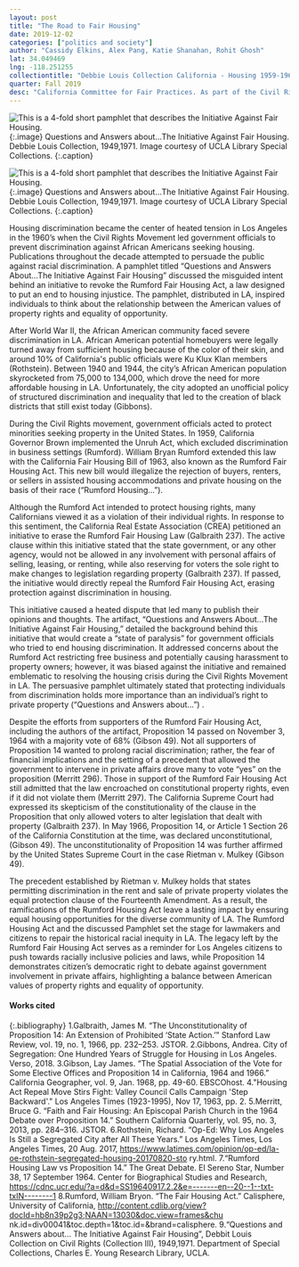 ```yaml
---
layout: post
title: "The Road to Fair Housing"
date: 2019-12-02
categories: ["politics and society"]
author: "Cassidy Elkins, Alex Pang, Katie Shanahan, Rohit Ghosh"
lat: 34.049469
lng: -118.251255
collectiontitle: "Debbie Louis Collection California - Housing 1959-1964, UCLA Library Special Collections"
quarter: Fall 2019
desc: "California Committee for Fair Practices. As part of the Civil Rights Movement, Los Angeles passed legislation that prohibited discrimination in the renting and sale of housing. Those who opposed this legislation attempted to repeal it with the proposition described in the artifact."
---
```


![This is a 4-fold short pamphlet that describes the Initiative Against Fair Housing.](images/theinitiativeagainstfairhousing1.jpg)
   {:.image}
Questions and Answers about...The Initiative Against Fair Housing. Debbie Louis Collection, 1949,1971. Image courtesy of UCLA Library Special Collections.
   {:.caption}

![This is a 4-fold short pamphlet that describes the Initiative Against Fair Housing.](images/theinitiativeagainstfairhousing2.jpg)
   {:.image}
Questions and Answers about...The Initiative Against Fair Housing. Debbie Louis Collection, 1949,1971. Image courtesy of UCLA Library Special Collections.
   {:.caption}
   
Housing discrimination became the center of heated tension in Los Angeles in the 1960’s when the Civil Rights Movement led government officials to prevent discrimination against African Americans seeking housing. Publications throughout the decade attempted to persuade the public against racial discrimination. A pamphlet titled “Questions and Answers About…The Initiative Against Fair Housing” discussed the misguided intent behind an initiative to revoke the Rumford Fair Housing Act, a law designed to put an end to housing injustice. The pamphlet, distributed in LA, inspired individuals to think about the relationship between the American values of property rights and equality of opportunity. 

After World War II, the African American community faced severe discrimination in LA. African American potential homebuyers were legally turned away from sufficient housing because of the color of their skin, and around 10% of California's public officials were Ku Klux Klan members (Rothstein). Between 1940 and 1944, the city’s African American population skyrocketed from 75,000 to 134,000, which drove the need for more affordable housing in LA. Unfortunately, the city adopted an unofficial policy of structured discrimination and inequality that led to the creation of black districts that still exist today (Gibbons). 

During the Civil Rights movement, government officials acted to protect minorities seeking property in the United States. In 1959,  California Governor Brown implemented the Unruh Act, which excluded discrimination in business settings (Rumford). William Bryan Rumford extended this law with the California Fair Housing Bill of 1963, also known as the Rumford Fair Housing Act. This new bill would illegalize the rejection of buyers, renters, or sellers in assisted housing accommodations and private housing on the basis of their race (“Rumford Housing…”). 

Although the Rumford Act intended to protect housing rights, many Californians viewed it as a violation of their individual rights. In response to this sentiment, the California Real Estate Association (CREA) petitioned an initiative to erase the Rumford Fair Housing Law (Galbraith 237). The active clause within this initiative stated that the state government, or any other agency, would not be allowed in any involvement with personal affairs of selling, leasing, or renting, while also reserving for voters the sole right to make changes to legislation regarding property (Galbraith 237). If passed, the initiative would directly repeal the Rumford Fair Housing Act, erasing protection against discrimination in housing. 

This initiative caused a heated dispute that led many to publish their opinions and thoughts. The artifact, “Questions and Answers About…The Initiative Against Fair Housing,” detailed the background behind this initiative that would create a “state of paralysis” for government officials who tried to end housing discrimination. It addressed concerns about the Rumford Act restricting free business and potentially causing harassment to property owners; however, it was biased against the initiative and remained emblematic to resolving the housing crisis during the Civil Rights Movement in LA. The persuasive pamphlet ultimately stated that protecting individuals from discrimination holds more importance than an individual’s right to private property (“Questions and Answers about…”) . 

Despite the efforts from supporters of the Rumford Fair Housing Act, including the authors of the artifact, Proposition 14 passed on November 3, 1964 with a majority vote of 68% (Gibson 49). Not all supporters of Proposition 14 wanted to prolong racial discrimination; rather, the fear of financial implications and the setting of a precedent that allowed the government to intervene in private affairs drove many to vote “yes” on the proposition (Merritt 296). Those in support of the Rumford Fair Housing Act still admitted that the law encroached on constitutional property rights, even if it did not violate them (Merritt 297). The California Supreme Court had expressed its skepticism of the constitutionality of the clause in the Proposition that only allowed voters to alter legislation that dealt with property (Galbraith 237). In May 1966, Proposition 14, or Article 1 Section 26 of the California Constitution at the time, was declared unconstitutional, (Gibson 49). The unconstitutionality of Proposition 14 was further affirmed by the United States Supreme Court in the case Rietman v. Mulkey (Gibson 49). 

The precedent established by Rietman v. Mulkey holds that states permitting discrimination in the rent and sale of private property violates the equal protection clause of the Fourteenth Amendment. As a result, the ramifications of the Rumford Housing Act leave a lasting impact by ensuring equal housing opportunities for the diverse community of LA. The Rumford Housing Act and the discussed Pamphlet set the stage for lawmakers and citizens to repair the historical racial inequity in LA. The legacy left by the Rumford Fair Housing Act serves as a reminder for Los Angeles citizens to push towards racially inclusive policies and laws, while Proposition 14 demonstrates citizen’s democratic right to debate against government involvement in private affairs, highlighting a balance between American values of property rights and equality of opportunity.

#### Works cited

{:.bibliography}
1.Galbraith, James M. “The Unconstitutionality of Proposition 14: An Extension of Prohibited 
‘State Action.’” Stanford Law Review, vol. 19, no. 1, 1966, pp. 232–253. JSTOR.
2.Gibbons, Andrea. City of Segregation: One Hundred Years of Struggle for Housing in Los Angeles. Verso, 2018.
3.Gibson, Lay James. “The Spatial Association of the Vote for Some Elective Offices and 
Proposition 14 in California, 1964 and 1966.” California Geographer, vol. 9, Jan. 1968, 
pp. 49-60. EBSCOhost.
4."Housing Act Repeal Move Stirs Fight: Valley Council Calls Campaign 'Step Backward'." Los 
Angeles Times (1923-1995), Nov 17, 1963, pp. 2.
5.Merritt, Bruce G. “Faith and Fair Housing: An Episcopal Parish Church in the 1964 Debate over 
Proposition 14.” Southern California Quarterly, vol. 95, no. 3, 2013, pp. 284–316. 
JSTOR.
6.Rothstein, Richard. “Op-Ed: Why Los Angeles Is Still a Segregated City after All These Years.” 
Los Angeles Times, Los Angeles Times, 20 Aug. 2017, 
https://www.latimes.com/opinion/op-ed/la-oe-rothstein-segregated-housing-20170820-sto
ry.html.
7.“Rumford Housing Law vs Proposition 14.” The Great Debate. El Sereno Star, Number 38, 17 
September 1964. Center for Biographical Studies and Research, 
https://cdnc.ucr.edu/?a=d&d=SS19640917.2.2&e=-------en--20--1--txt-txIN--------1
8.Rumford, William Bryon. “The Fair Housing Act.” Calisphere, University of California, 
http://content.cdlib.org/view?docId=hb8n39p2g3;NAAN=13030&doc.view=frames&chu
nk.id=div00041&toc.depth=1&toc.id=&brand=calisphere.
9.“Questions and Answers about… The Initiative Against Fair Housing”, Debbit Louis Collection 
on Civil Rights (Collection III), 1949,1971. Department of Special Collections, Charles 
E. Young Research Library, UCLA.  
